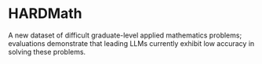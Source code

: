 # HARDMath
A new dataset of difficult graduate-level applied mathematics problems; evaluations demonstrate that leading LLMs currently exhibit low accuracy in solving these problems.

